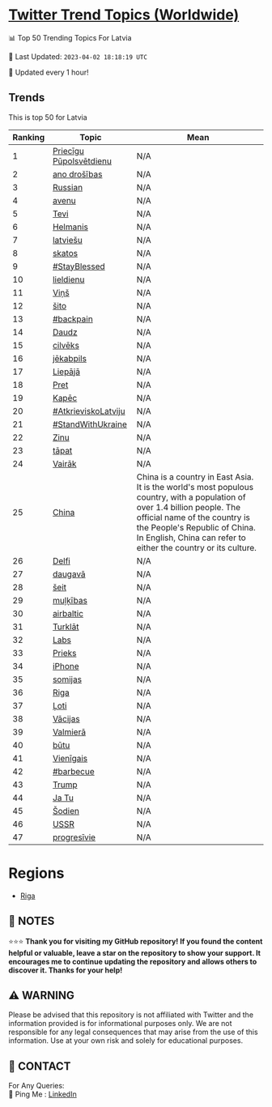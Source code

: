 [Twitter Trend Topics (Worldwide)](https://github.com/ErcinDedeoglu/Twitter-Trend-Topics)
==========


📊 Top 50 Trending Topics For Latvia

📆 Last Updated: `2023-04-02 18:18:19 UTC`

🔧 Updated every 1 hour!


## Trends

This is top 50 for Latvia

| Ranking | Topic | Mean |
| ------- | ------------ | ------------ |
| 1 | [Priecīgu Pūpolsvētdienu](http://twitter.com/search?q=Priec%c4%abgu+P%c5%abpolsv%c4%93tdienu) | N/A |
| 2 | [ano drošības](http://twitter.com/search?q=ano+dro%c5%a1%c4%abbas) | N/A |
| 3 | [Russian](http://twitter.com/search?q=Russian) | N/A |
| 4 | [avenu](http://twitter.com/search?q=avenu) | N/A |
| 5 | [Tevi](http://twitter.com/search?q=Tevi) | N/A |
| 6 | [Helmanis](http://twitter.com/search?q=Helmanis) | N/A |
| 7 | [latviešu](http://twitter.com/search?q=latvie%c5%a1u) | N/A |
| 8 | [skatos](http://twitter.com/search?q=skatos) | N/A |
| 9 | [#StayBlessed](http://twitter.com/search?q=%23StayBlessed) | N/A |
| 10 | [lieldienu](http://twitter.com/search?q=lieldienu) | N/A |
| 11 | [Viņš](http://twitter.com/search?q=Vi%c5%86%c5%a1) | N/A |
| 12 | [šito](http://twitter.com/search?q=%c5%a1ito) | N/A |
| 13 | [#backpain](http://twitter.com/search?q=%23backpain) | N/A |
| 14 | [Daudz](http://twitter.com/search?q=Daudz) | N/A |
| 15 | [cilvēks](http://twitter.com/search?q=cilv%c4%93ks) | N/A |
| 16 | [jēkabpils](http://twitter.com/search?q=j%c4%93kabpils) | N/A |
| 17 | [Liepājā](http://twitter.com/search?q=Liep%c4%81j%c4%81) | N/A |
| 18 | [Pret](http://twitter.com/search?q=Pret) | N/A |
| 19 | [Kapēc](http://twitter.com/search?q=Kap%c4%93c) | N/A |
| 20 | [#AtkrieviskoLatviju](http://twitter.com/search?q=%23AtkrieviskoLatviju) | N/A |
| 21 | [#StandWithUkraine](http://twitter.com/search?q=%23StandWithUkraine) | N/A |
| 22 | [Zinu](http://twitter.com/search?q=Zinu) | N/A |
| 23 | [tāpat](http://twitter.com/search?q=t%c4%81pat) | N/A |
| 24 | [Vairāk](http://twitter.com/search?q=Vair%c4%81k) | N/A |
| 25 | [China](http://twitter.com/search?q=China) | China is a country in East Asia. It is the world's most populous country, with a population of over 1.4 billion people. The official name of the country is the People's Republic of China. In English, China can refer to either the country or its culture. |
| 26 | [Delfi](http://twitter.com/search?q=Delfi) | N/A |
| 27 | [daugavā](http://twitter.com/search?q=daugav%c4%81) | N/A |
| 28 | [šeit](http://twitter.com/search?q=%c5%a1eit) | N/A |
| 29 | [muļķības](http://twitter.com/search?q=mu%c4%bc%c4%b7%c4%abbas) | N/A |
| 30 | [airbaltic](http://twitter.com/search?q=airbaltic) | N/A |
| 31 | [Turklāt](http://twitter.com/search?q=Turkl%c4%81t) | N/A |
| 32 | [Labs](http://twitter.com/search?q=Labs) | N/A |
| 33 | [Prieks](http://twitter.com/search?q=Prieks) | N/A |
| 34 | [iPhone](http://twitter.com/search?q=iPhone) | N/A |
| 35 | [somijas](http://twitter.com/search?q=somijas) | N/A |
| 36 | [Riga](http://twitter.com/search?q=Riga) | N/A |
| 37 | [Ļoti](http://twitter.com/search?q=%c4%bboti) | N/A |
| 38 | [Vācijas](http://twitter.com/search?q=V%c4%81cijas) | N/A |
| 39 | [Valmierā](http://twitter.com/search?q=Valmier%c4%81) | N/A |
| 40 | [būtu](http://twitter.com/search?q=b%c5%abtu) | N/A |
| 41 | [Vienīgais](http://twitter.com/search?q=Vien%c4%abgais) | N/A |
| 42 | [#barbecue](http://twitter.com/search?q=%23barbecue) | N/A |
| 43 | [Trump](http://twitter.com/search?q=Trump) | N/A |
| 44 | [Ja Tu](http://twitter.com/search?q=Ja+Tu) | N/A |
| 45 | [Šodien](http://twitter.com/search?q=%c5%a0odien) | N/A |
| 46 | [USSR](http://twitter.com/search?q=USSR) | N/A |
| 47 | [progresīvie](http://twitter.com/search?q=progres%c4%abvie) | N/A |



# Regions

* [Riga](</Latvia/Riga.md>)



## 📝 NOTES

⭐⭐⭐ **Thank you for visiting my GitHub repository! If you found the content helpful or valuable, leave a star on the repository to show your support. It encourages me to continue updating the repository and allows others to discover it. Thanks for your help!**


## ⚠️ WARNING

Please be advised that this repository is not affiliated with Twitter and the information provided is for informational purposes only. We are not responsible for any legal consequences that may arise from the use of this information. Use at your own risk and solely for educational purposes.


## 📨 CONTACT

 For Any Queries:  
            🏓 Ping Me : [LinkedIn](https://www.linkedin.com/in/ercindedeoglu/)
